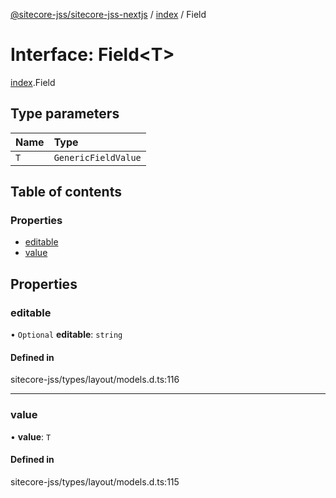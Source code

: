 [@sitecore-jss/sitecore-jss-nextjs](../README.md) / [index](../modules/index.md) / Field

# Interface: Field\<T\>

[index](../modules/index.md).Field

## Type parameters

| Name | Type |
| :------ | :------ |
| `T` | `GenericFieldValue` |

## Table of contents

### Properties

- [editable](index.Field.md#editable)
- [value](index.Field.md#value)

## Properties

### editable

• `Optional` **editable**: `string`

#### Defined in

sitecore-jss/types/layout/models.d.ts:116

___

### value

• **value**: `T`

#### Defined in

sitecore-jss/types/layout/models.d.ts:115
